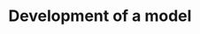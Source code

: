---
layout: default 
title: Development of a model 
parent: Choice of the active learning task 
grand_parent: How to use ALAMBIC 
nav_order: 1
---